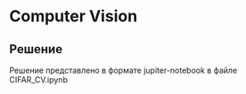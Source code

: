 # Computer Vision

## Решение

Решение представлено в формате jupiter-notebook в файле CIFAR_CV.ipynb
